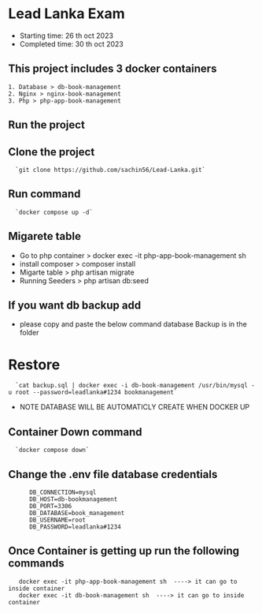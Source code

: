 # Lead Lanka Exam
   - Starting time: 26 th oct 2023
   - Completed time: 30 th oct 2023

## This project includes 3 docker containers 
    1. Database > db-book-management
    2. Nginx > nginx-book-management
    3. Php > php-app-book-management

## Run the project 

   ##  Clone the project
      `git clone https://github.com/sachin56/Lead-Lanka.git`

   ## Run command   
      `docker compose up -d`

   ## Migarete table
   - Go to php container > docker exec -it php-app-book-management sh
   - install composer > composer install
   - Migarte table > php artisan migrate
   - Running Seeders > php artisan db:seed

   ## If you want db backup add
   - please copy and paste the below command database Backup is in the folder
   # Restore
      `cat backup.sql | docker exec -i db-book-management /usr/bin/mysql -u root --password=leadlanka#1234 bookmanagement`

   - NOTE DATABASE WILL BE AUTOMATICLY CREATE WHEN DOCKER UP

   ## Container Down command   
      `docker compose down`   
      
   ## Change the .env file database credentials 
          DB_CONNECTION=mysql
          DB_HOST=db-bookmanagement
          DB_PORT=3306
          DB_DATABASE=book_management
          DB_USERNAME=root
          DB_PASSWORD=leadlanka#1234
          
   ## Once Container is getting up run the following commands 

       docker exec -it php-app-book-management sh  ----> it can go to inside container
       docker exec -it db-book-management sh  ----> it can go to inside container


   
